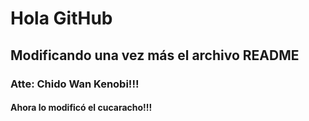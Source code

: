 # Hola GitHub

## Modificando una vez más el archivo README

### Atte: Chido Wan Kenobi!!!

#### Ahora lo modificó el cucaracho!!!